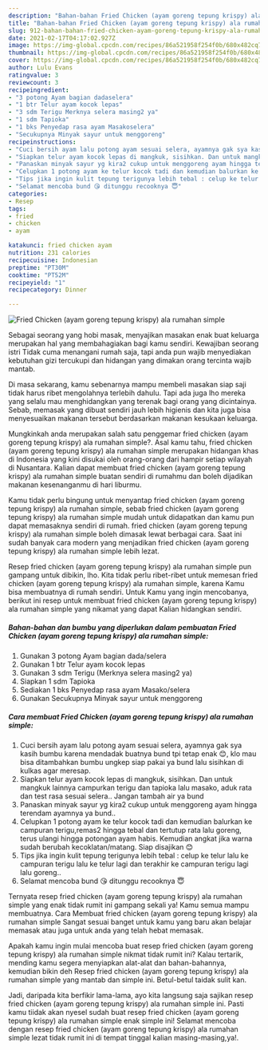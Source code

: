 ```yaml
---
description: "Bahan-bahan Fried Chicken (ayam goreng tepung krispy) ala rumahan simple Sederhana dan Mudah Dibuat"
title: "Bahan-bahan Fried Chicken (ayam goreng tepung krispy) ala rumahan simple Sederhana dan Mudah Dibuat"
slug: 912-bahan-bahan-fried-chicken-ayam-goreng-tepung-krispy-ala-rumahan-simple-sederhana-dan-mudah-dibuat
date: 2021-02-17T04:17:02.927Z
image: https://img-global.cpcdn.com/recipes/86a521958f254f0b/680x482cq70/fried-chicken-ayam-goreng-tepung-krispy-ala-rumahan-simple-foto-resep-utama.jpg
thumbnail: https://img-global.cpcdn.com/recipes/86a521958f254f0b/680x482cq70/fried-chicken-ayam-goreng-tepung-krispy-ala-rumahan-simple-foto-resep-utama.jpg
cover: https://img-global.cpcdn.com/recipes/86a521958f254f0b/680x482cq70/fried-chicken-ayam-goreng-tepung-krispy-ala-rumahan-simple-foto-resep-utama.jpg
author: Lulu Evans
ratingvalue: 3
reviewcount: 3
recipeingredient:
- "3 potong Ayam bagian dadaselera"
- "1 btr Telur ayam kocok lepas"
- "3 sdm Terigu Merknya selera masing2 ya"
- "1 sdm Tapioka"
- "1 bks Penyedap rasa ayam Masakoselera"
- "Secukupnya Minyak sayur untuk menggoreng"
recipeinstructions:
- "Cuci bersih ayam lalu potong ayam sesuai selera, ayamnya gak sya kasih bumbu karena mendadak buatnya bund tpi tetap enak 😊, klo mau bisa ditambahkan bumbu ungkep siap pakai ya bund lalu sisihkan di kulkas agar meresap."
- "Siapkan telur ayam kocok lepas di mangkuk, sisihkan. Dan untuk mangkuk lainnya campurkan terigu dan tapioka lalu masako, aduk rata dan test rasa sesuai selera.. Jangan tambah air ya bund"
- "Panaskan minyak sayur yg kira2 cukup untuk menggoreng ayam hingga terendam ayamnya ya bund.."
- "Celupkan 1 potong ayam ke telur kocok tadi dan kemudian balurkan ke campuran terigu,remas2 hingga tebal dan tertutup rata lalu goreng, terus ulangi hingga potongan ayam habis. Kemudian angkat jika warna sudah berubah kecoklatan/matang. Siap disajikan 😊"
- "Tips jika ingin kulit tepung terigunya lebih tebal : celup ke telur lalu ke campuran terigu lalu ke telur lagi dan terakhir ke campuran terigu lagi lalu goreng.."
- "Selamat mencoba bund 😘 ditunggu recooknya 😇"
categories:
- Resep
tags:
- fried
- chicken
- ayam

katakunci: fried chicken ayam 
nutrition: 231 calories
recipecuisine: Indonesian
preptime: "PT30M"
cooktime: "PT52M"
recipeyield: "1"
recipecategory: Dinner

---
```



![Fried Chicken (ayam goreng tepung krispy) ala rumahan simple](https://img-global.cpcdn.com/recipes/86a521958f254f0b/680x482cq70/fried-chicken-ayam-goreng-tepung-krispy-ala-rumahan-simple-foto-resep-utama.jpg)

Sebagai seorang yang hobi masak, menyajikan masakan enak buat keluarga merupakan hal yang membahagiakan bagi kamu sendiri. Kewajiban seorang istri Tidak cuma menangani rumah saja, tapi anda pun wajib menyediakan kebutuhan gizi tercukupi dan hidangan yang dimakan orang tercinta wajib mantab.

Di masa  sekarang, kamu sebenarnya mampu membeli masakan siap saji tidak harus ribet mengolahnya terlebih dahulu. Tapi ada juga lho mereka yang selalu mau menghidangkan yang terenak bagi orang yang dicintainya. Sebab, memasak yang dibuat sendiri jauh lebih higienis dan kita juga bisa menyesuaikan makanan tersebut berdasarkan makanan kesukaan keluarga. 



Mungkinkah anda merupakan salah satu penggemar fried chicken (ayam goreng tepung krispy) ala rumahan simple?. Asal kamu tahu, fried chicken (ayam goreng tepung krispy) ala rumahan simple merupakan hidangan khas di Indonesia yang kini disukai oleh orang-orang dari hampir setiap wilayah di Nusantara. Kalian dapat membuat fried chicken (ayam goreng tepung krispy) ala rumahan simple buatan sendiri di rumahmu dan boleh dijadikan makanan kesenanganmu di hari liburmu.

Kamu tidak perlu bingung untuk menyantap fried chicken (ayam goreng tepung krispy) ala rumahan simple, sebab fried chicken (ayam goreng tepung krispy) ala rumahan simple mudah untuk didapatkan dan kamu pun dapat memasaknya sendiri di rumah. fried chicken (ayam goreng tepung krispy) ala rumahan simple boleh dimasak lewat berbagai cara. Saat ini sudah banyak cara modern yang menjadikan fried chicken (ayam goreng tepung krispy) ala rumahan simple lebih lezat.

Resep fried chicken (ayam goreng tepung krispy) ala rumahan simple pun gampang untuk dibikin, lho. Kita tidak perlu ribet-ribet untuk memesan fried chicken (ayam goreng tepung krispy) ala rumahan simple, karena Kamu bisa membuatnya di rumah sendiri. Untuk Kamu yang ingin mencobanya, berikut ini resep untuk membuat fried chicken (ayam goreng tepung krispy) ala rumahan simple yang nikamat yang dapat Kalian hidangkan sendiri.

<!--inarticleads1-->

##### Bahan-bahan dan bumbu yang diperlukan dalam pembuatan Fried Chicken (ayam goreng tepung krispy) ala rumahan simple:

1. Gunakan 3 potong Ayam bagian dada/selera
1. Gunakan 1 btr Telur ayam kocok lepas
1. Gunakan 3 sdm Terigu (Merknya selera masing2 ya)
1. Siapkan 1 sdm Tapioka
1. Sediakan 1 bks Penyedap rasa ayam Masako/selera
1. Gunakan Secukupnya Minyak sayur untuk menggoreng




<!--inarticleads2-->

##### Cara membuat Fried Chicken (ayam goreng tepung krispy) ala rumahan simple:

1. Cuci bersih ayam lalu potong ayam sesuai selera, ayamnya gak sya kasih bumbu karena mendadak buatnya bund tpi tetap enak 😊, klo mau bisa ditambahkan bumbu ungkep siap pakai ya bund lalu sisihkan di kulkas agar meresap.
1. Siapkan telur ayam kocok lepas di mangkuk, sisihkan. Dan untuk mangkuk lainnya campurkan terigu dan tapioka lalu masako, aduk rata dan test rasa sesuai selera.. Jangan tambah air ya bund
1. Panaskan minyak sayur yg kira2 cukup untuk menggoreng ayam hingga terendam ayamnya ya bund..
1. Celupkan 1 potong ayam ke telur kocok tadi dan kemudian balurkan ke campuran terigu,remas2 hingga tebal dan tertutup rata lalu goreng, terus ulangi hingga potongan ayam habis. Kemudian angkat jika warna sudah berubah kecoklatan/matang. Siap disajikan 😊
1. Tips jika ingin kulit tepung terigunya lebih tebal : celup ke telur lalu ke campuran terigu lalu ke telur lagi dan terakhir ke campuran terigu lagi lalu goreng..
1. Selamat mencoba bund 😘 ditunggu recooknya 😇




Ternyata resep fried chicken (ayam goreng tepung krispy) ala rumahan simple yang enak tidak rumit ini gampang sekali ya! Kamu semua mampu membuatnya. Cara Membuat fried chicken (ayam goreng tepung krispy) ala rumahan simple Sangat sesuai banget untuk kamu yang baru akan belajar memasak atau juga untuk anda yang telah hebat memasak.

Apakah kamu ingin mulai mencoba buat resep fried chicken (ayam goreng tepung krispy) ala rumahan simple nikmat tidak rumit ini? Kalau tertarik, mending kamu segera menyiapkan alat-alat dan bahan-bahannya, kemudian bikin deh Resep fried chicken (ayam goreng tepung krispy) ala rumahan simple yang mantab dan simple ini. Betul-betul taidak sulit kan. 

Jadi, daripada kita berfikir lama-lama, ayo kita langsung saja sajikan resep fried chicken (ayam goreng tepung krispy) ala rumahan simple ini. Pasti kamu tiidak akan nyesel sudah buat resep fried chicken (ayam goreng tepung krispy) ala rumahan simple enak simple ini! Selamat mencoba dengan resep fried chicken (ayam goreng tepung krispy) ala rumahan simple lezat tidak rumit ini di tempat tinggal kalian masing-masing,ya!.


